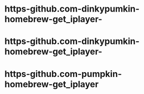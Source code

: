# https-github.com-dinkypumkin-homebrew-get_iplayer-
# https-github.com-dinkypumkin-homebrew-get_iplayer-
# https-github.com-pumpkin-homebrew-get_iplayer
